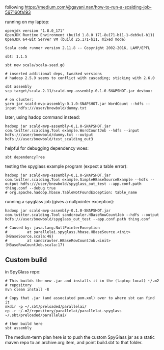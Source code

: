 
following https://medium.com/@gayani.nan/how-to-run-a-scalding-job-567160fa193


running on my laptop:

    openjdk version "1.8.0_171"
    OpenJDK Runtime Environment (build 1.8.0_171-8u171-b11-1~deb9u1-b11)
    OpenJDK 64-Bit Server VM (build 25.171-b11, mixed mode)

    Scala code runner version 2.11.8 -- Copyright 2002-2016, LAMP/EPFL

    sbt: 1.1.5

    sbt new scala/scala-seed.g8

    # inserted additional deps, tweaked versions
    # hadoop 2.5.0 seems to conflict with cascading; sticking with 2.6.0

    sbt assembly
    scp target/scala-2.11/scald-mvp-assembly-0.1.0-SNAPSHOT.jar devbox:

    # on cluster:
    yarn jar scald-mvp-assembly-0.1.0-SNAPSHOT.jar WordCount --hdfs --input hdfs:///user/bnewbold/dummy.txt

later, using hadop command instead:

    hadoop jar scald-mvp-assembly-0.1.0-SNAPSHOT.jar com.twitter.scalding.Tool example.WordCountJob --hdfs --input hdfs:///user/bnewbold/dummy.txt --output hdfs:///user/bnewbold/test_scalding_out3

helpful for debugging dependency woes:

    sbt dependencyTree

testing the spyglass example program (expect a table error):

    hadoop jar scald-mvp-assembly-0.1.0-SNAPSHOT.jar com.twitter.scalding.Tool example.SimpleHBaseSourceExample --hdfs --output hdfs:///user/bnewbold/spyglass_out_test --app.conf.path thing.conf --debug true
    # org.apache.hadoop.hbase.TableNotFoundException: table_name

running a spyglass job (gives a nullpointer exception):

    hadoop jar scald-mvp-assembly-0.1.0-SNAPSHOT.jar com.twitter.scalding.Tool sandcrawler.HBaseRowCountJob --hdfs --output hdfs:///user/bnewbold/spyglass_out_test --app.conf.path thing.conf

    # Caused by: java.lang.NullPointerException
    #         at parallelai.spyglass.hbase.HBaseSource.<init>(HBaseSource.scala:48)
    #         at sandcrawler.HBaseRowCountJob.<init>(HBaseRowCountJob.scala:17)

## Custom build

in SpyGlass repo:

    # This builds the new .jar and installs it in the (laptop local) ~/.m2
    # repository
    mvn clean install -U

    # Copy that .jar (and associated pom.xml) over to where sbt can find it
    mkdir -p ~/.sbt/preloaded/parallelai/
    cp -r ~/.m2/repository/parallelai/parallelai.spyglass ~/.sbt/preloaded/parallelai/

    # then build here
    sbt assembly

The medium-term plan here is to push the custom SpyGlass jar as a static maven
repo to an archive.org item, and point build.sbt to that folder.
